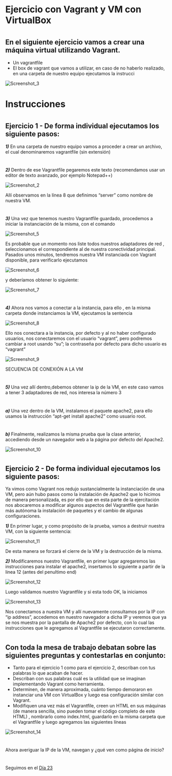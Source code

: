 
# Ejercicio con Vagrant y VM con VirtualBox
#
#


## En el siguiente ejercicio vamos a crear una máquina virtual utilizando Vagrant. 


* Un vagrantfile
* El box de vagrant que vamos a utilizar, en caso de no haberlo realizado, en una carpeta de nuestro equipo ejecutamos la instrucci

![Screenshot_3](https://user-images.githubusercontent.com/96561825/172915951-8a0ee064-7ec2-4c64-8995-64fe7b36f68a.png)

#
#

# Instrucciones
#
#

## Ejercicio 1 - De forma individual ejecutamos los siguiente pasos:

***1)*** En una carpeta de nuestro equipo vamos a proceder a crear un archivo, el cual denominaremos vagrantfile (sin extensión)

#
***2)*** Dentro de ese Vagrantfile pegaremos este texto (recomendamos usar un editor de texto avanzado, por ejemplo Notepad++)

![Screenshot_2](https://user-images.githubusercontent.com/96561825/172915897-3d782871-1d9e-491e-b990-61b428b3c72e.png)


Allí observamos en la línea 8 que definimos “server” como nombre de nuestra VM.


#
***3)*** Una vez que tenemos nuestro Vagrantfile guardado, procedemos a iniciar la instanciación de la misma, con el comando


![Screenshot_5](https://user-images.githubusercontent.com/96561825/172916579-65ab2995-8b31-402c-80a5-c2647889fa81.png)



Es probable que un momento nos liste todos nuestros adaptadores de red , seleccionamos el correspondiente al de nuestra conectividad principal.
Pasados unos minutos, tendremos nuestra VM instanciada con Vagrant disponible, para verificarlo ejecutamos 

![Screenshot_6](https://user-images.githubusercontent.com/96561825/172916619-da137c01-ad86-4755-9e3b-c83d8142e36c.png)

y deberíamos obtener lo siguiente:

![Screenshot_7](https://user-images.githubusercontent.com/96561825/172916645-b3559617-a2bd-46e8-a067-506a02606022.png)


#
***4)*** Ahora nos vamos a conectar a la instancia, para ello , en la misma carpeta donde instanciamos la VM, ejecutamos la sentencia

![Screenshot_8](https://user-images.githubusercontent.com/96561825/172916680-6c07520f-c763-45fe-a6d4-97dee3ddbfb7.png)


Ello nos conectara a la instancia, por defecto y al no haber configurado usuarios, nos conectaremos con el usuario “vagrant”, pero podremos cambiar a root usando “su”; la contraseña por defecto para dicho usuario es “vagrant”

![Screenshot_9](https://user-images.githubusercontent.com/96561825/172916693-82729364-68be-4f9f-b033-16c1921c934e.png)

SECUENCIA DE CONEXIÓN A LA VM


#
***5)*** Una vez allí dentro,debemos obtener la ip de la VM, en este caso vamos a tener 3 adaptadores de red, nos interesa la número 3
#

***a)*** Una vez dentro de la VM, instalamos el paquete apache2, para ello usamos la instrucción “apt-get install apache2” como usuario root.
#

***b)*** Finalmente, realizamos la misma prueba que la clase anterior, accediendo desde un navegador web a la página por defecto del Apache2.

![Screenshot_10](https://user-images.githubusercontent.com/96561825/172916720-2904a925-ea9a-45bd-b898-57f55492b8e9.png)


#
#
#
## Ejercicio 2 - De forma individual ejecutamos los siguiente pasos:


Ya vimos como Vagrant nos redujo sustancialmente la instanciación de una VM, pero aún hubo pasos como la instalación de Apache2 que lo hicimos de manera personalizada, es por ello que en esta parte de la ejercitación nos abocaremos a modificar algunos aspectos del Vagrantfile que harán más autónoma la instalación de paquetes y el cambio de algunas configuraciones.

***1)*** En primer lugar, y como propósito de la prueba, vamos a destruir nuestra VM, con la siguiente sentencia:


![Screenshot_11](https://user-images.githubusercontent.com/96561825/172916768-bf40618e-a8d7-4b08-ae38-57ef1070e173.png)



De esta manera se forzará el cierre de la VM y la destrucción de la misma.



***2)*** Modificaremos nuestro Vagrantfile, en primer lugar agregaremos las instrucciones para instalar el apache2, insertamos lo siguiente a partir de la linea 12 (antes del penultimo end)

![Screenshot_12](https://user-images.githubusercontent.com/96561825/172916787-ee84943e-62af-4993-8a46-374327983e5b.png)

Luego validamos nuestro Vagrantfile y si esta todo OK, la iniciamos

![Screenshot_13](https://user-images.githubusercontent.com/96561825/172916825-9236e0fd-4e59-4e08-8021-330ea6c7ab5a.png)


Nos conectamos a nuestra VM y allí nuevamente consultamos por la IP con “ip address”, accedemos en nuestro navegador a dicha IP y veremos que ya se nos muestra por la pantalla de Apache2 por defecto, con lo cual las instrucciones que le agregamos al Vagrantfile se ejecutaron correctamente.


#
#
## Con toda la mesa de trabajo debatan sobre las siguientes preguntas y contestarlas en conjunto:

* Tanto para el ejercicio 1 como para el ejercicio 2, describan con tus palabras lo que acaban de hacer.
* Describan con sus palabras cuál es la utilidad que se imaginan implementando Vagrant como herramienta.
* Determinen, de manera aproximada, cuánto tiempo demoraron en instanciar una VM con VirtualBox y luego esa configuración similar con Vagrant.
* Modifiquen una vez más el Vagrantfile, creen un HTML en sus máquinas (de manera sencilla, sino pueden tomar el código completo de este HTML) , nombrarlo como index.html, guardarlo en la misma carpeta que el Vagrantfile y luego agregamos las siguientes líneas

![Screenshot_14](https://user-images.githubusercontent.com/96561825/172916848-6585dfca-2c96-497a-aac0-3cf48e872e41.png)


#
#

Ahora averiguar la IP de la VM, navegan y ¿qué ven como página de inicio?

#
#
#
#
#
Seguimos en el [Día 23](day23.md)
